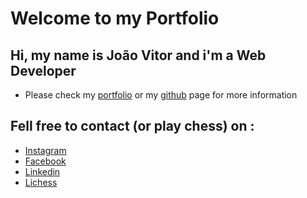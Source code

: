 # **Welcome to my Portfolio**

## Hi, my name is João Vitor and i'm a Web Developer

- Please check my [portfolio](https://joaovtr.github.io/portifolio/) or my [github](https://github.com/joaoVtr) page for more information


## Fell free to contact (or play chess) on :
- [Instagram](https://www.instagram.com/joao97vtr/)
- [Facebook](https://www.facebook.com/profile.php?id=100001841830075)
- [Linkedin](www.linkedin.com/in/JJMenezes-perfil)
- [Lichess](https://lichess.org/@/joaoVMenezes)
    